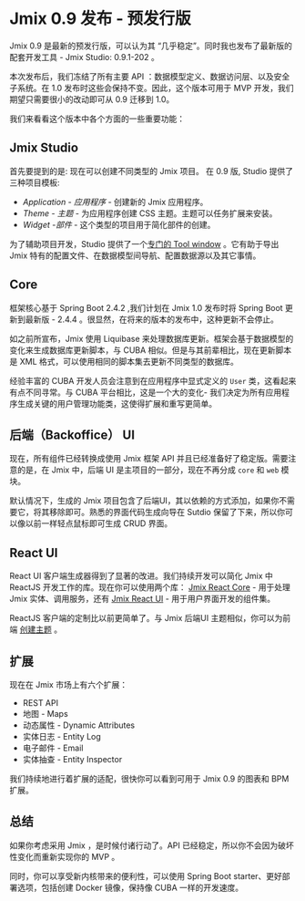 
# Jmix 0.9 发布  - 预发行版


Jmix 0.9 是最新的预发行版，可以认为其 “几乎稳定”。同时我也发布了最新版的配套开发工具 - Jmix Studio: 0.9.1-202 。

本次发布后，我们冻结了所有主要 API ：数据模型定义、数据访问层、以及安全子系统。在 1.0 发布时这些会保持不变。因此，这个版本可用于 MVP 开发，我们期望只需要很小的改动即可从 0.9 迁移到 1.0。

我们来看看这个版本中各个方面的一些重要功能：


## Jmix Studio
首先要提到的是: 现在可以创建不同类型的 Jmix 项目。 在 0.9 版, Studio 提供了三种项目模板:
- *Application - 应用程序* - 创建新的 Jmix 应用程序。
- *Theme - 主题* - 为应用程序创建 CSS 主题。主题可以任务扩展来安装。
- *Widget -部件* - 这个类型的项目用于简化部件的创建。


为了辅助项目开发，Studio 提供了一个[专门的 Tool window](https://docs.jmix.io/jmix/0.x/studio/tool-window.html) 。它有助于导出 Jmix 特有的配置文件、在数据模型间导航、配置数据源以及其它事情。


## Core

框架核心基于 Spring Boot 2.4.2 ,我们计划在 Jmix 1.0 发布时将 Spring Boot 更新到最新版 - 2.4.4 。很显然，在将来的版本的发布中，这种更新不会停止。

如之前所宣布，Jmix 使用 Liquibase 来处理数据库更新。框架会基于数据模型的变化来生成数据库更新脚本，与 CUBA 相似。但是与其前辈相比，现在更新脚本是 XML 格式，可以使用相同的脚本集去更新不同类型的数据库。

经验丰富的 CUBA 开发人员会注意到在应用程序中显式定义的 `User` 类，这看起来有点不同寻常。与 CUBA 平台相比，这是一个大的变化- 我们决定为所有应用程序生成关键的用户管理功能类，这使得扩展和重写更简单。

## 后端（Backoffice） UI

现在，所有组件已经转换成使用 Jmix 框架 API 并且已经准备好了稳定版。需要注意的是，在 Jmix 中，后端 UI 是主项目的一部分，现在不再分成 `core` 和 `web` 模块。

默认情况下，生成的 Jmix 项目包含了后端UI，其以依赖的方式添加，如果你不需要它，将其移除即可。熟悉的界面代码生成向导在 Sutdio 保留了下来，所以你可以像以前一样轻点鼠标即可生成 CRUD 界面。


## React UI

React UI 客户端生成器得到了显著的改进。我们持续开发可以简化 Jmix 中 ReactJS 开发工作的库。现在你可以使用两个库： [Jmix React Core](https://docs.jmix.io/jmix-frontend-docs/0.x/jmix-react-core/index.html) - 用于处理 Jmix 实体、调用服务，还有 [Jmix React UI](https://docs.jmix.io/jmix-frontend-docs/0.x/jmix-react-ui/index.html) - 用于用户界面开发的组件集。

ReactJS 客户端的定制比以前更简单了。与 Jmix 后端UI 主题相似，你可以为前端 [创建主题](https://docs.jmix.io/jmix-frontend-docs/0.x/client-react/theme.html ) 。

## 扩展

现在在 Jmix 市场上有六个扩展：
- REST API
- 地图 - Maps
- 动态属性 - Dynamic Attributes
- 实体日志 - Entity Log
- 电子邮件 - Email
- 实体抽查 - Entity Inspector

我们持续地进行着扩展的适配，很快你可以看到可用于 Jmix 0.9 的图表和 BPM 扩展。

## 总结

如果你考虑采用 Jmix ，是时候付诸行动了。API 已经稳定，所以你不会因为破坏性变化而重新实现你的 MVP 。 

同时，你可以享受新内核带来的便利性，可以使用 Spring Boot starter、更好部署选项，包括创建 Docker 镜像，保持像 CUBA 一样的开发速度。